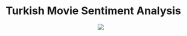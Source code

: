 # Turkish Movie Sentiment Analysis

<p align="center">
  <img src="img/türkce-film-duygu-analizi.jpg" />
</p>
